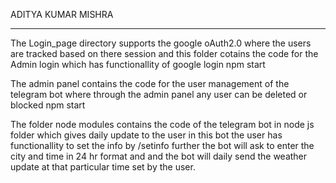ADITYA KUMAR MISHRA
**************************************************************
The Login_page directory supports the google oAuth2.0 where the users are tracked based on there session 
and this folder cotains the code for the Admin login which has functionallity of google login 
npm start

The admin panel contains the code for the user management of the telegram bot where through the admin panel any user 
can be deleted or blocked
npm start

The folder node modules contains the code of the telegram bot in node js folder which gives daily update to the user 
in this bot the user has functionallity to set the info by /setinfo further the bot will ask to enter the city and time 
in 24 hr format and and the bot will daily send the weather update at that particular time set by the user.
